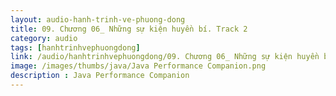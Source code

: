 ```yaml
---
layout: audio-hanh-trinh-ve-phuong-dong
title: 09. Chương 06_ Những sự kiện huyền bí. Track 2 
category: audio
tags: [hanhtrinhvephuongdong]
link: /audio/hanhtrinhvephuongdong/09. Chương 06_ Những sự kiện huyền bí. Track 2.mp3 
image: /images/thumbs/java/Java Performance Companion.png
description : Java Performance Companion 
---
```












